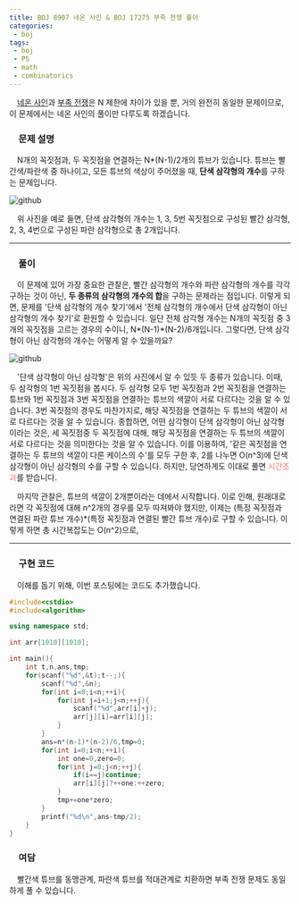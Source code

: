```yaml
---
title: BOJ 8907 네온 사인 & BOJ 17275 부족 전쟁 풀이
categories:
 - boj
tags:
 - boj
 - PS
 - math
 - combinatorics
---
```


　[네온 사인](https://www.acmicpc.net/problem/8907)과 [부족 전쟁](https://www.acmicpc.net/problem/17275)은 N 제한에 차이가 있을 뿐, 거의 완전히 동일한 문제이므로, 이 문제에서는 네온 사인의 풀이만 다루도록 하겠습니다.

### 　**문제 설명**

　N개의 꼭짓점과, 두 꼭짓점을 연결하는 N*(N-1)/2개의 튜브가 있습니다. 튜브는 빨간색/파란색 중 하나이고, 모든 튜브의 색상이 주어졌을 때, **단색 삼각형의 개수**를 구하는 문제입니다.

![github](https://user-images.githubusercontent.com/51073213/129482214-32f9c867-1b22-4097-89d6-22ee365cb91c.png)

　위 사진을 예로 들면, 단색 삼각형의 개수는 1, 3, 5번 꼭짓점으로 구성된 빨간 삼각형, 2, 3, 4번으로 구성된 파란 삼각형으로 총 2개입니다.
<hr/>

### 　**풀이**

　이 문제에 있어 가장 중요한 관찰은, 빨간 삼각형의 개수와 파란 삼각형의 개수를 각각 구하는 것이 아닌, **두 종류의 삼각형의 개수의 합**을 구하는 문제라는 점입니다. 이렇게 되면, 문제를 '단색 삼각형의 개수 찾기'에서 '전체 삼각형의 개수에서 단색 삼각형이 아닌 삼각형의 개수 찾기'로 환원할 수 있습니다. 일단 전체 삼각형 개수는 N개의 꼭짓점 중 3개의 꼭짓점을 고르는 경우의 수이니, N*(N-1)*(N-2)/6개입니다. 그렇다면, 단색 삼각형이 아닌 삼각형의 개수는 어떻게 알 수 있을까요?

![github](https://user-images.githubusercontent.com/51073213/129483587-058e3dc9-92c1-4e3c-8493-069e8c55913e.png)

　'단색 삼각형이 아닌 삼각형'은 위의 사진에서 알 수 있듯 두 종류가 있습니다. 이때, 두 삼각형의 1번 꼭짓점을 봅시다. 두 삼각형 모두 1번 꼭짓점과 2번 꼭짓점을 연결하는 튜브와 1번 꼭짓점과 3번 꼭짓점을 연결하는 튜브의 색깔이 서로 다르다는 것을 알 수 있습니다. 3번 꼭짓점의 경우도 마찬가지로, 해당 꼭짓점을 연결하는 두 튜브의 색깔이 서로 다르다는 것을 알 수 있습니다. 종합하면, 어떤 삼각형이 단색 삼각형이 아닌 삼각형이라는 것은, 세 꼭짓점중 두 꼭짓점에 대해, 해당 꼭짓점을 연결하는 두 튜브의 색깔이 서로 다르다는 것을 의미한다는 것을 알 수 있습니다. 이를 이용하여, '같은 꼭짓점을 연결하는 두 튜브의 색깔이 다른 케이스의 수'를 모두 구한 후, 2를 나누면 O(n^3)에 단색 삼각형이 아닌 삼각형의 수를 구할 수 있습니다. 하지만, 당연하게도 이대로 풀면 <font color='fa7268'>시간초과</font>를 받습니다.

　마지막 관찰은, 튜브의 색깔이 2개뿐이라는 데에서 시작합니다. 이로 인해, 원래대로라면 각 꼭짓점에 대해 n^2개의 경우를 모두 따져봐야 했지만, 이제는 (특정 꼭짓점과 연결된 파란 튜브 개수)*(특정 꼭짓점과 연결된 빨간 튜브 개수)로 구할 수 있습니다. 이렇게 하면 총 시간복잡도는 O(n^2)으로, 
<hr/>

### 　**구현 코드**

　이해를 돕기 위해, 이번 포스팅에는 코드도 추가했습니다.

```c++
#include<cstdio>
#include<algorithm>

using namespace std;

int arr[1010][1010];

int main(){
    int t,n,ans,tmp;
    for(scanf("%d",&t);t--;){
        scanf("%d",&n);
        for(int i=0;i<n;++i){
            for(int j=i+1;j<n;++j){
                scanf("%d",arr[i]+j);
                arr[j][i]=arr[i][j];
            }
        }
        ans=n*(n-1)*(n-2)/6,tmp=0;
        for(int i=0;i<n;++i){
            int one=0,zero=0;
            for(int j=0;j<n;++j){
                if(i==j)continue;
                arr[i][j]?++one:++zero;
            }
            tmp+=one*zero;
        }
        printf("%d\n",ans-tmp/2);
    }
}

```

### 　**여담**

　빨간색 튜브를 동맹관계, 파란색 튜브를 적대관계로 치환하면 부족 전쟁 문제도 동일하게 풀 수 있습니다.